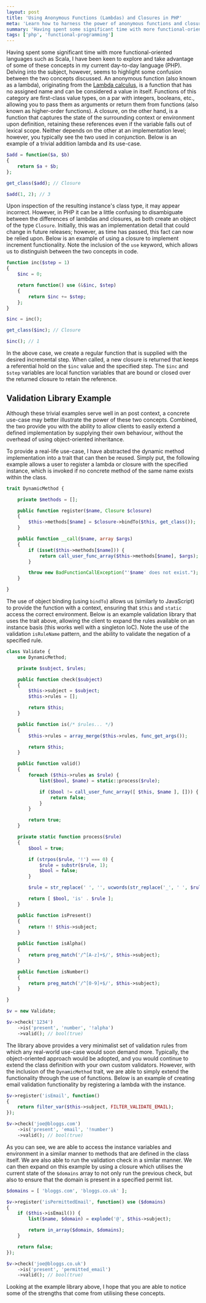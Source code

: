 ```yaml
---
layout: post
title: 'Using Anonymous Functions (Lambdas) and Closures in PHP'
meta: 'Learn how to harness the power of anonymous functions and closures in PHP with clear examples on lambdas, dynamic methods, and validation libraries.'
summary: 'Having spent some significant time with more functional-oriented languages such as Scala, I have been keen to explore and take advantage of some of these concepts in my current day-to-day language (PHP).'
tags: ['php', 'functional-programming']
---
```


Having spent some significant time with more functional-oriented languages such as Scala, I have been keen to explore and take advantage of some of these concepts in my current day-to-day language (PHP).
Delving into the subject, however, seems to highlight some confusion between the two concepts discussed.
An anonymous function (also known as a lambda), originating from the [Lambda calculus](http://en.wikipedia.org/wiki/Lambda_calculus), is a function that has no assigned name and can be considered a value in itself.
Functions of this category are first-class value types, on a par with integers, booleans, etc., allowing you to pass them as arguments or return them from functions (also known as higher-order functions).
A closure, on the other hand, is a function that captures the state of the surrounding context or environment upon definition, retaining these references even if the variable falls out of lexical scope.
Neither depends on the other at an implementation level; however, you typically see the two used in conjunction.
Below is an example of a trivial addition lambda and its use-case.

```php
$add = function($a, $b)
{
    return $a + $b;
};

get_class($add); // Closure

$add(1, 2); // 3
```

Upon inspection of the resulting instance's class type, it may appear incorrect.
However, in PHP it can be a little confusing to disambiguate between the differences of lambdas and closures, as both create an object of the type `Closure`.
Initially, this was an implementation detail that could change in future releases; however, as time has passed, this fact can now be relied upon.
Below is an example of using a closure to implement increment functionality.
Note the inclusion of the `use` keyword, which allows us to distinguish between the two concepts in code.

```php
function inc($step = 1)
{
    $inc = 0;

    return function() use (&$inc, $step)
    {
        return $inc += $step;
    };
}

$inc = inc();

get_class($inc); // Closure

$inc(); // 1
```

In the above case, we create a regular function that is supplied with the desired incremental step.
When called, a new closure is returned that keeps a referential hold on the `$inc` value and the specified step.
The `$inc` and `$step` variables are local function variables that are bound or closed over the returned closure to retain the reference.

## Validation Library Example

Although these trivial examples serve well in an post context, a concrete use-case may better illustrate the power of these two concepts.
Combined, the two provide you with the ability to allow clients to easily extend a defined implementation by supplying their own behaviour, without the overhead of using object-oriented inheritance.

To provide a real-life use-case, I have abstracted the dynamic method implementation into a trait that can then be reused.
Simply put, the following example allows a user to register a lambda or closure with the specified instance, which is invoked if no concrete method of the same name exists within the class.

```php
trait DynamicMethod {

    private $methods = [];

    public function register($name, Closure $closure)
    {
        $this->methods[$name] = $closure->bindTo($this, get_class());
    }

    public function __call($name, array $args)
    {
        if (isset($this->methods[$name])) {
            return call_user_func_array($this->methods[$name], $args);
        }

        throw new BadFunctionCallException("'$name' does not exist.");
    }

}
```

The use of object binding (using `bindTo`) allows us (similarly to JavaScript) to provide the function with a context, ensuring that `$this` and `static` access the correct environment.
Below is an example validation library that uses the trait above, allowing the client to expand the rules available on an instance basis (this works well with a singleton IoC).
Note the use of the validation `isRuleName` pattern, and the ability to validate the negation of a specified rule.

```php
class Validate {
    use DynamicMethod;

    private $subject, $rules;

    public function check($subject)
    {
        $this->subject = $subject;
        $this->rules = [];

        return $this;
    }

    public function is(/* $rules... */)
    {
        $this->rules = array_merge($this->rules, func_get_args());

        return $this;
    }

    public function valid()
    {
        foreach ($this->rules as $rule) {
            list($bool, $name) = static::process($rule);

            if ($bool != call_user_func_array([ $this, $name ], [])) {
                return false;
            }
        }

        return true;
    }

    private static function process($rule)
    {
        $bool = true;

        if (strpos($rule, '!') === 0) {
            $rule = substr($rule, 1);
            $bool = false;
        }

        $rule = str_replace(' ', '', ucwords(str_replace('_', ' ', $rule)));

        return [ $bool, 'is' . $rule ];
    }

    public function isPresent()
    {
        return !! $this->subject;
    }

    public function isAlpha()
    {
        return preg_match('/^[A-z]+$/', $this->subject);
    }

    public function isNumber()
    {
        return preg_match('/^[0-9]+$/', $this->subject);
    }

}

$v = new Validate;

$v->check('1234')
    ->is('present', 'number', '!alpha')
    ->valid(); // bool(true)
```

The library above provides a very minimalist set of validation rules from which any real-world use-case would soon demand more.
Typically, the object-oriented approach would be adopted, and you would continue to extend the class definition with your own custom validators.
However, with the inclusion of the `DynamicMethod` trait, we are able to simply extend the functionality through the use of functions.
Below is an example of creating email validation functionality by registering a lambda with the instance.

```php
$v->register('isEmail', function()
{
    return filter_var($this->subject, FILTER_VALIDATE_EMAIL);
});

$v->check('joe@bloggs.com')
    ->is('present', 'email', '!number')
    ->valid(); // bool(true)
```

As you can see, we are able to access the instance variables and environment in a similar manner to methods that are defined in the class itself.
We are also able to run the validation check in a similar manner.
We can then expand on this example by using a closure which utilises the current state of the `$domains` array to not only run the previous check, but also to ensure that the domain is present in a specified permit list.

```php
$domains = [ 'bloggs.com', 'bloggs.co.uk' ];

$v->register('isPermittedEmail', function() use ($domains)
{
    if ($this->isEmail()) {
        list($name, $domain) = explode('@', $this->subject);

        return in_array($domain, $domains);
    }

    return false;
});

$v->check('joe@bloggs.co.uk')
    ->is('present', 'permitted_email')
    ->valid(); // bool(true)
```

Looking at the example library above, I hope that you are able to notice some of the strengths that come from utilising these concepts.
